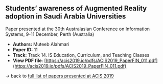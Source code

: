 ## Students’ awareness of Augmented Reality adoption in Saudi Arabia Universities

Paper presented at the 30th Australasian Conference on Information Systems, 9-11 December, Perth (Australia)
- **Authors:** Muteeb Alahmari
- **Paper ID:** 11
- **Track:** Track 14. IS Education, Curriculum, and Teaching Classes
- **View PDF file**: [https://acis2019.io/pdfs/ACIS2019_PaperFIN_011.pdf](https://acis2019.io/pdfs/ACIS2019_PaperFIN_011.pdf)

&rarr; back to [full list of papers presented at ACIS 2019](https://acis2019.io/)